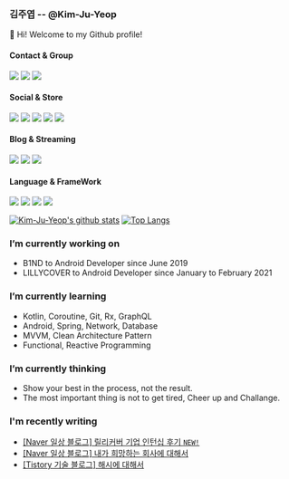 ### 김주엽 -- @Kim-Ju-Yeop

👋 Hi! Welcome to my Github profile!

#### Contact & Group
<a href="mailto:kjy031104"><img src="https://img.shields.io/badge/Gmail-D14836?style=for-the-badge&logo=gmail&logoColor=white"></a>
<a href="https://bit.ly/36nZYuI"><img src="https://img.shields.io/badge/Messenger-00B2FF?style=for-the-badge&logo=messenger&logoColor=white"></a>
<a href="https://bit.ly/2O4Ppqc"><img src="https://img.shields.io/badge/Rocket Punch-0082FC?style=for-the-badge"></a>

#### Social & Store
<a href="https://bit.ly/3coaqGp"><img src="https://img.shields.io/badge/Facebook-1877F2?style=for-the-badge&logo=facebook&logoColor=white"></a>
<a href="https://bit.ly/3ta5j2J"><img src="https://img.shields.io/badge/Instagram-E4405F?style=for-the-badge&logo=instagram&logoColor=white"></a>
<a href="https://bit.ly/3cl2dTz"><img src="https://img.shields.io/badge/LinkedIn-0077B5?style=for-the-badge&logo=linkedin&logoColor=white"></a>
<a href="https://bit.ly/3cvaSD7"><img src="https://img.shields.io/badge/GitHub-100000?style=for-the-badge&logo=github&logoColor=white"></a>
<a href="https://bit.ly/3oy1y3E"><img src="https://img.shields.io/badge/Google_Play-414141?style=for-the-badge&logo=google-play&logoColor=white"></a>

#### Blog & Streaming
<a href="https://bit.ly/3agoGhN"><img src="https://img.shields.io/badge/-NAVER-green?style=for-the-badge"></a>
<a href="https://bit.ly/39xMKO9"><img src="https://img.shields.io/badge/-Tistory-orange?style=for-the-badge"></a>
<a href="https://bit.ly/3ra7iCp"><img src="https://img.shields.io/badge/YouTube-FF0000?style=for-the-badge&logo=youtube&logoColor=white"></a>

#### Language & FrameWork
<a href='#'><img src="https://img.shields.io/badge/Java-ED8B00?style=for-the-badge&logo=java&logoColor=white"></a>
<a href='#'><img src="https://img.shields.io/badge/Kotlin-0095D5?&style=for-the-badge&logo=kotlin&logoColor=white"></a>
<a href='#'><img src="https://img.shields.io/badge/Spring-6DB33F?style=for-the-badge&logo=spring&logoColor=white"></a>
<a href='#'><img src="https://img.shields.io/badge/MySQL-00000F?style=for-the-badge&logo=mysql&logoColor=white"></a>

[![Kim-Ju-Yeop's github stats](https://github-readme-stats.vercel.app/api?username=Kim-Ju-Yeop&show_icons=true)](#)
[![Top Langs](https://github-readme-stats.vercel.app/api/top-langs/?username=Kim-Ju-Yeop&layout=compact)](#)

### I’m currently working on 
- B1ND to Android Developer since June 2019
- LILLYCOVER to Android Developer since January to February 2021

### I’m currently learning
- Kotlin, Coroutine, Git, Rx, GraphQL
- Android, Spring, Network, Database
- MVVM, Clean Architecture Pattern
- Functional, Reactive Programming

### I’m currently thinking
- Show your best in the process, not the result.
- The most important thing is not to get tired, Cheer up and Challange.

### I'm recently writing
- <a href="https://bit.ly/3b5Owqo">[Naver 일상 블로그] 릴리커버 기업 인턴십 후기 `NEW!`</a>
- <a href="https://bit.ly/3jzgeid">[Naver 일상 블로그] 내가 희망하는 회사에 대해서</a>
- <a href="https://bit.ly/3agxLHF">[Tistory 기술 블로그] 해시에 대해서</a>
